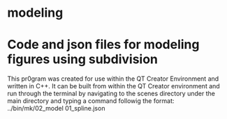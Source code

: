 modeling
========

Code and json files for modeling figures using subdivision
========

This pr0gram was created for use within the QT Creator Environment and written in C++. 
It can be built from within the QT Creator environment and run through the terminal by 
navigating to the scenes directory under the main directory and typing a command followig the format: 
../bin/mk/02_model 01_spline.json
